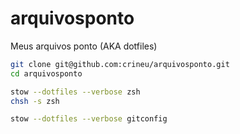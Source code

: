 # arquivosponto
Meus arquivos ponto (AKA dotfiles)


```bash
git clone git@github.com:crineu/arquivosponto.git
cd arquivosponto

stow --dotfiles --verbose zsh
chsh -s zsh

stow --dotfiles --verbose gitconfig
```